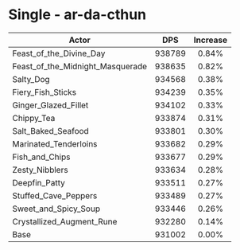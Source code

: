 # Single - ar-da-cthun
| Actor | DPS | Increase |
|---|:---:|:---:|
|Feast_of_the_Divine_Day|938789|0.84%|
|Feast_of_the_Midnight_Masquerade|938635|0.82%|
|Salty_Dog|934568|0.38%|
|Fiery_Fish_Sticks|934239|0.35%|
|Ginger_Glazed_Fillet|934102|0.33%|
|Chippy_Tea|933874|0.31%|
|Salt_Baked_Seafood|933801|0.30%|
|Marinated_Tenderloins|933682|0.29%|
|Fish_and_Chips|933677|0.29%|
|Zesty_Nibblers|933634|0.28%|
|Deepfin_Patty|933511|0.27%|
|Stuffed_Cave_Peppers|933489|0.27%|
|Sweet_and_Spicy_Soup|933446|0.26%|
|Crystallized_Augment_Rune|932280|0.14%|
|Base|931002|0.00%|
